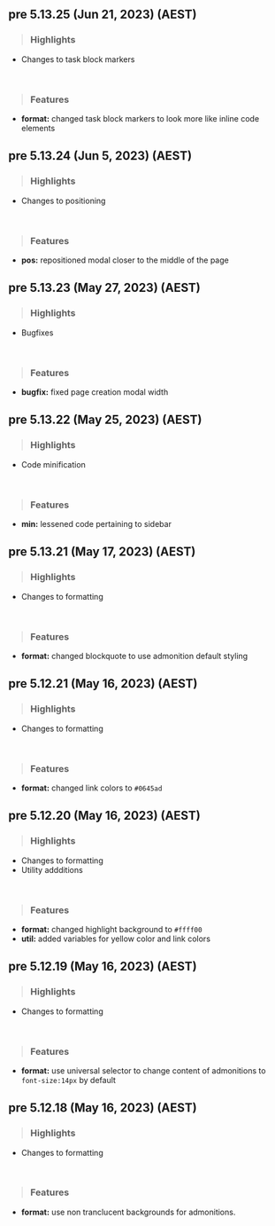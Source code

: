 ## pre 5.13.25 (Jun 21, 2023) (AEST)

> ### Highlights

* Changes to task block markers
<br>

> ### Features

* **format:** changed task block markers to look more like inline code elements

## pre 5.13.24 (Jun 5, 2023) (AEST)

> ### Highlights

* Changes to positioning
<br>

> ### Features

* **pos:** repositioned modal closer to the middle of the page


## pre 5.13.23 (May 27, 2023) (AEST)

> ### Highlights

* Bugfixes
<br>

> ### Features

* **bugfix:** fixed page creation modal width

## pre 5.13.22 (May 25, 2023) (AEST)

> ### Highlights

* Code minification
<br>

> ### Features

* **min:** lessened code pertaining to sidebar

## pre 5.13.21 (May 17, 2023) (AEST)

> ### Highlights

* Changes to formatting
<br>

> ### Features

* **format:** changed blockquote to use admonition default styling

## pre 5.12.21 (May 16, 2023) (AEST)

> ### Highlights

* Changes to formatting
<br>

> ### Features

* **format:** changed link colors to `#0645ad`

## pre 5.12.20 (May 16, 2023) (AEST)

> ### Highlights

* Changes to formatting
* Utility addditions
<br>

> ### Features

* **format:** changed highlight background to `#ffff00`
* **util:** added variables for yellow color and link colors

## pre 5.12.19 (May 16, 2023) (AEST)

> ### Highlights
* Changes to formatting
<br>

> ### Features
* **format:** use universal selector to change content of admonitions to `font-size:14px` by default


## pre 5.12.18 (May 16, 2023) (AEST)

> ### Highlights
* Changes to formatting
<br>

> ### Features
* **format:** use non tranclucent backgrounds for admonitions.

